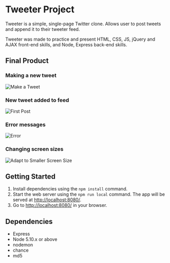 # Tweeter Project

Tweeter is a simple, single-page Twitter clone. Allows user to post tweets and append it to their tweeter feed.

Tweeter was made to practice and present HTML, CSS, JS, jQuery and AJAX front-end skills, and Node, Express back-end skills.

## Final Product

### Making a new tweet
![Make a Tweet](https://github.com/fredngu/tweeter/assets/125424601/ed66e4b1-b0ab-4cb1-9e13-977d4db5b0cd)

### New tweet added to feed
![First Post](https://github.com/fredngu/tweeter/assets/125424601/71cade40-cca6-4d0e-bb74-e10ba704b02c)

### Error messages
![Error](https://github.com/fredngu/tweeter/assets/125424601/dd1ccfd6-a3ca-46c8-9736-a2ea33a6b30f)

### Changing screen sizes
![Adapt to Smaller Screen Size](https://github.com/fredngu/tweeter/assets/125424601/b0c09319-fe3d-4170-9cb0-76bdaa4ad96e)

## Getting Started

1. Install dependencies using the `npm install` command.
2. Start the web server using the `npm run local` command. The app will be served at <http://localhost:8080/>.
3. Go to <http://localhost:8080/> in your browser.

## Dependencies

- Express
- Node 5.10.x or above
- nodemon
- chance
- md5
